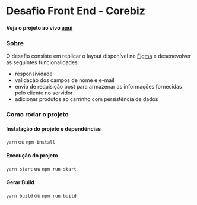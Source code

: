 # Desafio Front End - Corebiz

#### Veja o projeto ao vivo [aqui](https://coreteste.vercel.app/)

### Sobre
O desafio consiste em replicar o layout disponível no [Figma](https://www.figma.com/file/awhTJyKgrjEOqPHUrrFBv0/Corebiz---Frontend-Challenge?node-id=0%3A1) e desenevolver as seguintes funcionalidades:

- responsividade
- validação dos campos de nome e e-mail
- envio de requisição post para armazenar as informações fornecidas pelo cliente no servidor
- adicionar produtos ao carrinho com persistência de dados

### Como rodar o projeto

#### Instalação do projeto e dependências
 `yarn` ou `npm install`
 
#### Execução do projeto
 `yarn start` ou `npm run start`

#### Gerar Build
 `yarn build` ou `npm run build`
